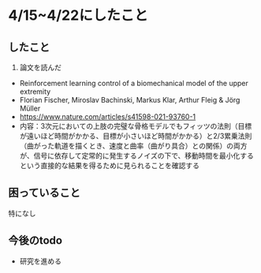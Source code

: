 # **4/15~4/22にしたこと**  
## したこと  
1. 論文を読んだ
- Reinforcement learning control of a biomechanical model of the upper extremity
- Florian Fischer, Miroslav Bachinski, Markus Klar, Arthur Fleig & Jörg Müller
- https://www.nature.com/articles/s41598-021-93760-1
- 内容：3次元においての上肢の完璧な骨格モデルでもフィッツの法則（目標が遠いほど時間がかかる、目標が小さいほど時間がかかる）と2/3累乗法則（曲がった軌道を描くとき、速度と曲率（曲がり具合）との関係）の両方が、信号に依存して定常的に発生するノイズの下で、移動時間を最小化するという直接的な結果を得るために見られることを確認する

## 困っていること
特になし  

## 今後のtodo  
- 研究を進める
